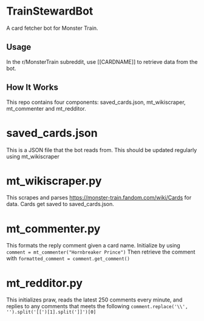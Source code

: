 # TrainStewardBot
A card fetcher bot for Monster Train.

## Usage
In the r/MonsterTrain subreddit, use [[CARDNAME]] to retrieve data from the bot.

## How It Works
This repo contains four components: saved_cards.json, mt_wikiscraper, mt_commenter and mt_redditor.

# saved_cards.json
This is a JSON file that the bot reads from. This should be updated regularly using mt_wikiscraper

# mt_wikiscraper.py
This scrapes and parses https://monster-train.fandom.com/wiki/Cards for data. Cards get saved to saved_cards.json.

# mt_commenter.py
This formats the reply comment given a card name.
Initialize by using `comment = mt_commenter("Hornbreaker Prince")`
Then retrieve the comment with `formatted_comment = comment.get_comment()`

# mt_redditor.py
This initializes praw, reads the latest 250 comments every minute, and replies to any comments that meets the following
`comment.replace('\\', '').split('[[')[1].split(']]')[0]`
